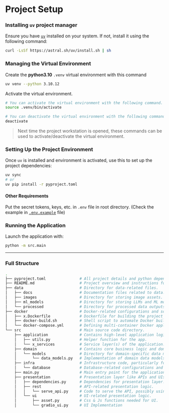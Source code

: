 # Project Setup

### Installing `uv` project manager

Ensure you have [`uv`](https://sglbl.notion.site/UV-149a7f36b84480b0b4f4f074883bcd42) installed on your system. If not, install it using the following command:

```bash
curl -LsSf https://astral.sh/uv/install.sh | sh
```

### Managing the Virtual Environment

Create the **python3.10** `.venv` virtual environment with this command

```bash
uv venv --python 3.10.12
```

Activate the virtual environment.
```bash
# You can activate the virtual environment with the following command.
source .venv/bin/activate

# You can deactivate the virtual environment with the following command.
deactivate
```
> Next time the project workstation is opened, these commands can be used to activate/deactivate the virtual environment.

### Setting Up the Project Environment

Once `uv` is installed and environment is activated, use this to set up the project dependencies:

```bash
uv sync
# or
uv pip install -r pyproject.toml
```

#### Other Requirements
Put the secret tokens, keys, etc. in `.env` file in root directory. (Check the example in [`.env.example`](data/example_inputs/.env.example) file)

### Running the Application

Launch the application with:

```bash
python -m src.main
```

---
### Full Structure
```bash
.
├── pyproject.toml               # All project details and python dependencies.
├── README.md                    # Project overview and instructions for use.
├── data                         # Directory for data-related files.
│   ├── docs                     # Documentation files related to data.
│   ├── images                   # Directory for storing image assets.
│   ├── ml_models                # Directory for storing LLMs and ML models.
│   └── processed                # Directory for processed data outputs.
├── docker                       # Docker-related configurations and scripts.
│   ├── x.Dockerfile             # Dockerfile for building the project's container for x.
│   ├── docker-build.sh          # Shell script to automate Docker builds.
│   └── docker-compose.yml       # Defining multi-container Docker applications.
└── src                          # Main source code directory.
    ├── application              # Contains high-level application logic.
    │   ├── utils.py             # Helper function for the app.
    │   └── x_services           # Service layer(s) of the application.
    ├── domain                   # Contains core business logic and domain models.
    │   └── models               # Directory for domain-specific data models.
    │       └── data_models.py   # Implementation of domain data models with data classes.
    ├── infra                    # Infrastructure code, particularly for database handling.
    │   └── database             # Database-related configurations and utilities.
    ├── main.py                  # Main entry point for the application.
    ├── presentation             # Presentation layer like APIs and UIs.
    │   ├── dependencies.py      # Dependencies for presentation layer. (api token checks..)
    │   ├── rest                 # API-related presentation logic.
    │   │   └── serve_api.py     # Code to serve the API, possibly using FastAPI or Flask.
    │   └── ui                   # UI-related presentation logic.
    │       ├── asset.py         # Css & Js functions needed for UI.
    │       └── gradio_ui.py     # UI Implementation
```
